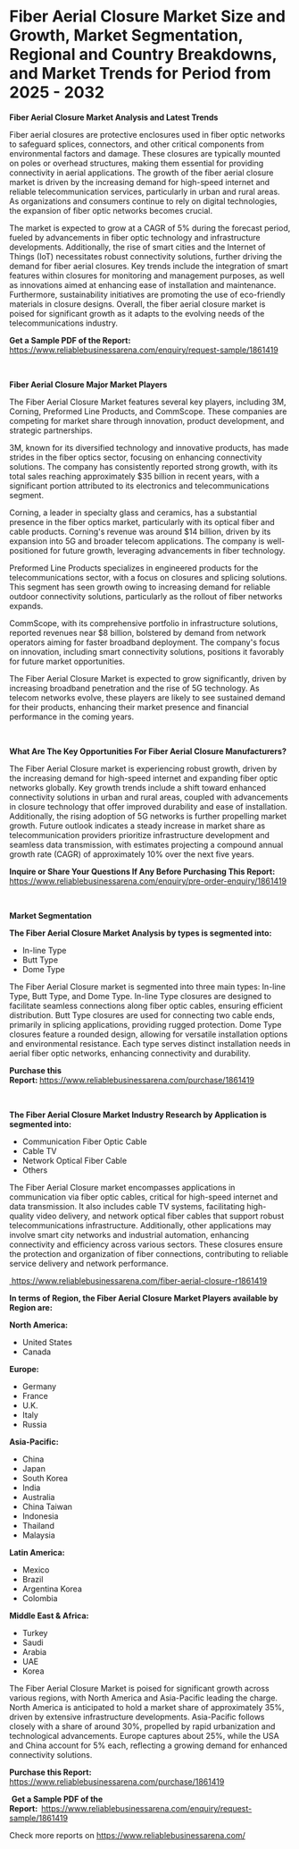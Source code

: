 <p><h1>Fiber Aerial Closure Market Size and Growth, Market Segmentation, Regional and Country Breakdowns, and Market Trends for Period from 2025 -  2032</h1></p><p><strong>Fiber Aerial Closure Market Analysis and Latest Trends</strong></p>
<p><p>Fiber aerial closures are protective enclosures used in fiber optic networks to safeguard splices, connectors, and other critical components from environmental factors and damage. These closures are typically mounted on poles or overhead structures, making them essential for providing connectivity in aerial applications. The growth of the fiber aerial closure market is driven by the increasing demand for high-speed internet and reliable telecommunication services, particularly in urban and rural areas. As organizations and consumers continue to rely on digital technologies, the expansion of fiber optic networks becomes crucial.</p><p>The market is expected to grow at a CAGR of 5% during the forecast period, fueled by advancements in fiber optic technology and infrastructure developments. Additionally, the rise of smart cities and the Internet of Things (IoT) necessitates robust connectivity solutions, further driving the demand for fiber aerial closures. Key trends include the integration of smart features within closures for monitoring and management purposes, as well as innovations aimed at enhancing ease of installation and maintenance. Furthermore, sustainability initiatives are promoting the use of eco-friendly materials in closure designs. Overall, the fiber aerial closure market is poised for significant growth as it adapts to the evolving needs of the telecommunications industry.</p></p>
<p><strong>Get a Sample PDF of the Report:&nbsp;</strong> <a href="https://www.reliablebusinessarena.com/enquiry/request-sample/1861419?utm_campaign=2146&utm_medium=2&utm_source=Github&utm_content=ia&utm_term=12042025&utm_id=fiber-aerial-closure">https://www.reliablebusinessarena.com/enquiry/request-sample/1861419</a></p>
<p>&nbsp;</p>
<p><strong>Fiber Aerial Closure Major Market Players</strong></p>
<p><p>The Fiber Aerial Closure Market features several key players, including 3M, Corning, Preformed Line Products, and CommScope. These companies are competing for market share through innovation, product development, and strategic partnerships.</p><p>3M, known for its diversified technology and innovative products, has made strides in the fiber optics sector, focusing on enhancing connectivity solutions. The company has consistently reported strong growth, with its total sales reaching approximately $35 billion in recent years, with a significant portion attributed to its electronics and telecommunications segment.</p><p>Corning, a leader in specialty glass and ceramics, has a substantial presence in the fiber optics market, particularly with its optical fiber and cable products. Corning's revenue was around $14 billion, driven by its expansion into 5G and broader telecom applications. The company is well-positioned for future growth, leveraging advancements in fiber technology.</p><p>Preformed Line Products specializes in engineered products for the telecommunications sector, with a focus on closures and splicing solutions. This segment has seen growth owing to increasing demand for reliable outdoor connectivity solutions, particularly as the rollout of fiber networks expands.</p><p>CommScope, with its comprehensive portfolio in infrastructure solutions, reported revenues near $8 billion, bolstered by demand from network operators aiming for faster broadband deployment. The company's focus on innovation, including smart connectivity solutions, positions it favorably for future market opportunities.</p><p>The Fiber Aerial Closure Market is expected to grow significantly, driven by increasing broadband penetration and the rise of 5G technology. As telecom networks evolve, these players are likely to see sustained demand for their products, enhancing their market presence and financial performance in the coming years.</p></p>
<p>&nbsp;</p>
<p><strong>What Are The Key Opportunities For Fiber Aerial Closure Manufacturers?</strong></p>
<p><p>The Fiber Aerial Closure market is experiencing robust growth, driven by the increasing demand for high-speed internet and expanding fiber optic networks globally. Key growth trends include a shift toward enhanced connectivity solutions in urban and rural areas, coupled with advancements in closure technology that offer improved durability and ease of installation. Additionally, the rising adoption of 5G networks is further propelling market growth. Future outlook indicates a steady increase in market share as telecommunication providers prioritize infrastructure development and seamless data transmission, with estimates projecting a compound annual growth rate (CAGR) of approximately 10% over the next five years.</p></p>
<p><strong>Inquire or Share Your Questions If Any Before Purchasing This Report:</strong> <a href="https://www.reliablebusinessarena.com/enquiry/pre-order-enquiry/1861419?utm_campaign=2146&utm_medium=2&utm_source=Github&utm_content=ia&utm_term=12042025&utm_id=fiber-aerial-closure">https://www.reliablebusinessarena.com/enquiry/pre-order-enquiry/1861419</a></p>
<p>&nbsp;</p>
<p><strong>Market Segmentation</strong></p>
<p><strong>The Fiber Aerial Closure Market Analysis by types is segmented into:</strong></p>
<p><ul><li>In-line Type</li><li>Butt Type</li><li>Dome Type</li></ul></p>
<p><p>The Fiber Aerial Closure market is segmented into three main types: In-line Type, Butt Type, and Dome Type. In-line Type closures are designed to facilitate seamless connections along fiber optic cables, ensuring efficient distribution. Butt Type closures are used for connecting two cable ends, primarily in splicing applications, providing rugged protection. Dome Type closures feature a rounded design, allowing for versatile installation options and environmental resistance. Each type serves distinct installation needs in aerial fiber optic networks, enhancing connectivity and durability.</p></p>
<p><strong>Purchase this Report:&nbsp;</strong><a href="https://www.reliablebusinessarena.com/purchase/1861419?utm_campaign=2146&utm_medium=2&utm_source=Github&utm_content=ia&utm_term=12042025&utm_id=fiber-aerial-closure">https://www.reliablebusinessarena.com/purchase/1861419</a></p>
<p>&nbsp;</p>
<p><strong>The Fiber Aerial Closure Market Industry Research by Application is segmented into:</strong></p>
<p><ul><li>Communication Fiber Optic Cable</li><li>Cable TV</li><li>Network Optical Fiber Cable</li><li>Others</li></ul></p>
<p><p>The Fiber Aerial Closure market encompasses applications in communication via fiber optic cables, critical for high-speed internet and data transmission. It also includes cable TV systems, facilitating high-quality video delivery, and network optical fiber cables that support robust telecommunications infrastructure. Additionally, other applications may involve smart city networks and industrial automation, enhancing connectivity and efficiency across various sectors. These closures ensure the protection and organization of fiber connections, contributing to reliable service delivery and network performance.</p></p>
<p><a href="https://www.reliablebusinessarena.com/fiber-aerial-closure-r1861419?utm_campaign=2146&utm_medium=2&utm_source=Github&utm_content=ia&utm_term=12042025&utm_id=fiber-aerial-closure">&nbsp;https://www.reliablebusinessarena.com/fiber-aerial-closure-r1861419</a></p>
<p><strong>In terms of Region, the Fiber Aerial Closure Market Players available by Region are:</strong></p>
<p>
    <p> <strong> North America: </strong>
        <ul>
            <li>United States</li>
            <li>Canada</li>
        </ul>
        </p> 
    <p> <strong> Europe: </strong>
        <ul>
            <li>Germany</li>
            <li>France</li>
            <li>U.K.</li>
            <li>Italy</li>
            <li>Russia</li>
        </ul>
        </p> 
    <p> <strong> Asia-Pacific: </strong>
        <ul>
            <li>China</li>
            <li>Japan</li>
            <li>South Korea</li>
            <li>India</li>
            <li>Australia</li>
            <li>China Taiwan</li>
            <li>Indonesia</li>
            <li>Thailand</li>
            <li>Malaysia</li>
        </ul>
        </p> 
    <p> <strong> Latin America: </strong>
        <ul>
            <li>Mexico</li>
            <li>Brazil</li>
            <li>Argentina Korea</li>
            <li>Colombia</li>
        </ul>
        </p> 
    <p> <strong> Middle East & Africa: </strong>
        <ul>
            <li>Turkey</li>
            <li>Saudi</li>
            <li>Arabia</li>
            <li>UAE</li>
            <li>Korea</li>
        </ul>
    </p>
    </p>
<p><p>The Fiber Aerial Closure Market is poised for significant growth across various regions, with North America and Asia-Pacific leading the charge. North America is anticipated to hold a market share of approximately 35%, driven by extensive infrastructure developments. Asia-Pacific follows closely with a share of around 30%, propelled by rapid urbanization and technological advancements. Europe captures about 25%, while the USA and China account for 5% each, reflecting a growing demand for enhanced connectivity solutions.</p></p>
<p><strong>Purchase this Report: </strong><a href="https://www.reliablebusinessarena.com/purchase/1861419?utm_campaign=2146&utm_medium=2&utm_source=Github&utm_content=ia&utm_term=12042025&utm_id=fiber-aerial-closure">https://www.reliablebusinessarena.com/purchase/1861419</a></p>
<p>&nbsp;<strong>Get a Sample PDF of the Report:&nbsp;&nbsp;</strong><a href="https://www.reliablebusinessarena.com/enquiry/request-sample/1861419?utm_campaign=2146&utm_medium=2&utm_source=Github&utm_content=ia&utm_term=12042025&utm_id=fiber-aerial-closure">https://www.reliablebusinessarena.com/enquiry/request-sample/1861419</a></p>
<p><strong></strong></p>
<p>Check more reports on <a href="https://www.reliablebusinessarena.com/?utm_campaign=2146&utm_medium=2&utm_source=Github&utm_content=ia&utm_term=12042025&utm_id=fiber-aerial-closure">https://www.reliablebusinessarena.com/</a></p>